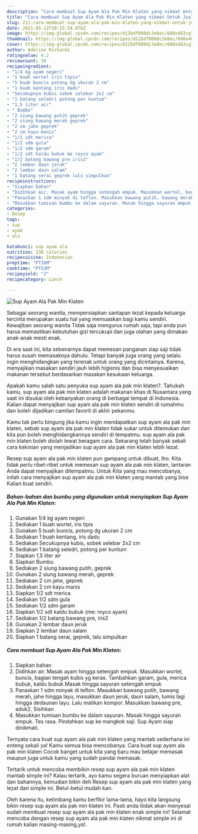 ```yaml
---
description: "Cara membuat Sup Ayam Ala Pak Min Klaten yang nikmat Untuk Jualan"
title: "Cara membuat Sup Ayam Ala Pak Min Klaten yang nikmat Untuk Jualan"
slug: 211-cara-membuat-sup-ayam-ala-pak-min-klaten-yang-nikmat-untuk-jualan
date: 2021-05-12T10:15:54.076Z
image: https://img-global.cpcdn.com/recipes/d12bdf000dc3e8ec/680x482cq70/sup-ayam-ala-pak-min-klaten-foto-resep-utama.jpg
thumbnail: https://img-global.cpcdn.com/recipes/d12bdf000dc3e8ec/680x482cq70/sup-ayam-ala-pak-min-klaten-foto-resep-utama.jpg
cover: https://img-global.cpcdn.com/recipes/d12bdf000dc3e8ec/680x482cq70/sup-ayam-ala-pak-min-klaten-foto-resep-utama.jpg
author: Adeline Richards
ratingvalue: 4.2
reviewcount: 10
recipeingredient:
- "1/4 kg ayam negeri"
- "1 buah wortel iris tipis"
- "5 buah buncis potong dg ukuran 2 cm"
- "1 buah kentang iris dadu"
- "Secukupnya kubis sobek selebar 2x2 cm"
- "1 batang seledri potong per kuntum"
- "1,5 liter air"
- " Bumbu"
- "2 siung bawang putih geprek"
- "2 siung bawang merah geprek"
- "2 cm jahe geprek"
- "2 cm kayu manis"
- "1/2 sdt merica"
- "1/2 sdm gula"
- "1/2 sdm garam"
- "1/2 sdt kaldu bubuk me royco ayam"
- "1/2 batang bawang pre iris2"
- "2 lembar daun jeruk"
- "2 lembar daun salam"
- "1 batang serai geprek lalu simpulkan"
recipeinstructions:
- "Siapkan bahan"
- "Didihkan air. Masak ayam hingga setengah empuk. Masukkan wortel, buncis, bagian tengah kubis yg keras. Tambahkan garam, gula, merica bubuk, kaldu bubuk.Masak hingga sayuran setengah empuk"
- "Panaskan 1 sdm minyak di teflon. Masukkan bawang putih, bawang merah, jahe hingga layu, masukkan daun jeruk, daun salam, tumis lagi hingga dedaunan layu. Lalu matikan kompor. Masukkan bawang pre, aduk2. Sisihkan"
- "Masukkan tumisan bumbu ke dalam sayuran. Masak hingga sayuran empuk. Tes rasa. Pindahkan sup ke mangkok saji. Sup Ayam siap dinikmati."
categories:
- Resep
tags:
- sup
- ayam
- ala

katakunci: sup ayam ala 
nutrition: 238 calories
recipecuisine: Indonesian
preptime: "PT16M"
cooktime: "PT53M"
recipeyield: "2"
recipecategory: Lunch

---
```



![Sup Ayam Ala Pak Min Klaten](https://img-global.cpcdn.com/recipes/d12bdf000dc3e8ec/680x482cq70/sup-ayam-ala-pak-min-klaten-foto-resep-utama.jpg)

Sebagai seorang wanita, mempersiapkan santapan lezat kepada keluarga tercinta merupakan suatu hal yang memuaskan bagi kamu sendiri. Kewajiban seorang  wanita Tidak saja mengurus rumah saja, tapi anda pun harus memastikan kebutuhan gizi tercukupi dan juga olahan yang dimakan anak-anak mesti enak.

Di era  saat ini, kita sebenarnya dapat memesan panganan siap saji tidak harus susah memasaknya dahulu. Tetapi banyak juga orang yang selalu ingin menghidangkan yang terenak untuk orang yang dicintainya. Karena, menyajikan masakan sendiri jauh lebih higienis dan bisa menyesuaikan makanan tersebut berdasarkan masakan kesukaan keluarga. 



Apakah kamu salah satu penyuka sup ayam ala pak min klaten?. Tahukah kamu, sup ayam ala pak min klaten adalah makanan khas di Nusantara yang saat ini disukai oleh kebanyakan orang di berbagai tempat di Indonesia. Kalian dapat menyajikan sup ayam ala pak min klaten sendiri di rumahmu dan boleh dijadikan camilan favorit di akhir pekanmu.

Kamu tak perlu bingung jika kamu ingin mendapatkan sup ayam ala pak min klaten, sebab sup ayam ala pak min klaten tidak sukar untuk ditemukan dan kita pun boleh menghidangkannya sendiri di tempatmu. sup ayam ala pak min klaten boleh diolah lewat beragam cara. Sekarang telah banyak sekali cara kekinian yang menjadikan sup ayam ala pak min klaten lebih lezat.

Resep sup ayam ala pak min klaten pun gampang untuk dibuat, lho. Kita tidak perlu ribet-ribet untuk memesan sup ayam ala pak min klaten, lantaran Anda dapat menyajikan ditempatmu. Untuk Kita yang mau mencobanya, inilah cara menyajikan sup ayam ala pak min klaten yang mantab yang bisa Kalian buat sendiri.

<!--inarticleads1-->

##### Bahan-bahan dan bumbu yang digunakan untuk menyiapkan Sup Ayam Ala Pak Min Klaten:

1. Gunakan 1/4 kg ayam negeri
1. Sediakan 1 buah wortel, iris tipis
1. Gunakan 5 buah buncis, potong dg ukuran 2 cm
1. Sediakan 1 buah kentang, iris dadu
1. Sediakan Secukupnya kubis, sobek selebar 2x2 cm
1. Sediakan 1 batang seledri, potong per kuntum
1. Siapkan 1,5 liter air
1. Siapkan  Bumbu
1. Sediakan 2 siung bawang putih, geprek
1. Gunakan 2 siung bawang merah, geprek
1. Sediakan 2 cm jahe, geprek
1. Sediakan 2 cm kayu manis
1. Siapkan 1/2 sdt merica
1. Sediakan 1/2 sdm gula
1. Sediakan 1/2 sdm garam
1. Siapkan 1/2 sdt kaldu bubuk (me: royco ayam)
1. Sediakan 1/2 batang bawang pre, iris2
1. Gunakan 2 lembar daun jeruk
1. Siapkan 2 lembar daun salam
1. Siapkan 1 batang serai, geprek, lalu simpulkan




<!--inarticleads2-->

##### Cara membuat Sup Ayam Ala Pak Min Klaten:

1. Siapkan bahan
1. Didihkan air. Masak ayam hingga setengah empuk. Masukkan wortel, buncis, bagian tengah kubis yg keras. Tambahkan garam, gula, merica bubuk, kaldu bubuk.Masak hingga sayuran setengah empuk
1. Panaskan 1 sdm minyak di teflon. Masukkan bawang putih, bawang merah, jahe hingga layu, masukkan daun jeruk, daun salam, tumis lagi hingga dedaunan layu. Lalu matikan kompor. Masukkan bawang pre, aduk2. Sisihkan
1. Masukkan tumisan bumbu ke dalam sayuran. Masak hingga sayuran empuk. Tes rasa. Pindahkan sup ke mangkok saji. Sup Ayam siap dinikmati.




Ternyata cara buat sup ayam ala pak min klaten yang mantab sederhana ini enteng sekali ya! Kamu semua bisa mencobanya. Cara buat sup ayam ala pak min klaten Cocok banget untuk kita yang baru mau belajar memasak maupun juga untuk kamu yang sudah pandai memasak.

Tertarik untuk mencoba membikin resep sup ayam ala pak min klaten mantab simple ini? Kalau tertarik, ayo kamu segera buruan menyiapkan alat dan bahannya, kemudian bikin deh Resep sup ayam ala pak min klaten yang lezat dan simple ini. Betul-betul mudah kan. 

Oleh karena itu, ketimbang kamu berfikir lama-lama, hayo kita langsung bikin resep sup ayam ala pak min klaten ini. Pasti anda tiidak akan menyesal sudah membuat resep sup ayam ala pak min klaten enak simple ini! Selamat mencoba dengan resep sup ayam ala pak min klaten nikmat simple ini di rumah kalian masing-masing,ya!.

